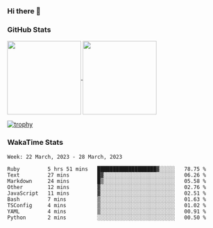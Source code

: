 ### Hi there 👋

### GitHub Stats

<a href="https://github.com/anuraghazra/github-readme-stats">
  <img align="center" height="170px" src="https://github-readme-stats.vercel.app/api/top-langs/?username=tksfjt1024&layout=compact&count_private=true&show_icons=true&show_icons=true&theme=graywhite" />
</a>
<a href="https://github.com/anuraghazra/github-readme-stats">
  <img align="center" height="170px" src="https://github-readme-stats.vercel.app/api?username=tksfjt1024&count_private=true&show_icons=true&show_icons=true&theme=graywhite" />
</a>

[![trophy](https://github-profile-trophy.vercel.app/?username=tksfjt1024)](https://github.com/ryo-ma/github-profile-trophy)

### WakaTime Stats

<!--START_SECTION:waka-->
```text
Week: 22 March, 2023 - 28 March, 2023

Ruby         5 hrs 51 mins   ███████████████████▓░░░░░   78.75 % 
Text         27 mins         █▓░░░░░░░░░░░░░░░░░░░░░░░   06.26 % 
Markdown     24 mins         █▒░░░░░░░░░░░░░░░░░░░░░░░   05.58 % 
Other        12 mins         ▓░░░░░░░░░░░░░░░░░░░░░░░░   02.76 % 
JavaScript   11 mins         ▓░░░░░░░░░░░░░░░░░░░░░░░░   02.51 % 
Bash         7 mins          ▒░░░░░░░░░░░░░░░░░░░░░░░░   01.63 % 
TSConfig     4 mins          ▒░░░░░░░░░░░░░░░░░░░░░░░░   01.02 % 
YAML         4 mins          ▒░░░░░░░░░░░░░░░░░░░░░░░░   00.91 % 
Python       2 mins          ░░░░░░░░░░░░░░░░░░░░░░░░░   00.50 % 
```
<!--END_SECTION:waka-->
